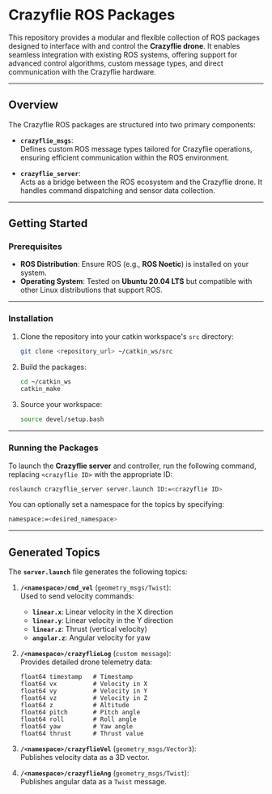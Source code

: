 # Crazyflie ROS Packages

This repository provides a modular and flexible collection of ROS packages designed to interface with and control the **Crazyflie drone**. It enables seamless integration with existing ROS systems, offering support for advanced control algorithms, custom message types, and direct communication with the Crazyflie hardware.

---

## Overview

The Crazyflie ROS packages are structured into two primary components:

- **`crazyflie_msgs`**:  
   Defines custom ROS message types tailored for Crazyflie operations, ensuring efficient communication within the ROS environment.

- **`crazyflie_server`**:  
   Acts as a bridge between the ROS ecosystem and the Crazyflie drone. It handles command dispatching and sensor data collection.

---

## Getting Started

### Prerequisites

- **ROS Distribution**: Ensure ROS (e.g., **ROS Noetic**) is installed on your system.  
- **Operating System**: Tested on **Ubuntu 20.04 LTS** but compatible with other Linux distributions that support ROS.

---

### Installation

1. Clone the repository into your catkin workspace's `src` directory:
   ```bash
   git clone <repository_url> ~/catkin_ws/src
   ```

2. Build the packages:
   ```bash
   cd ~/catkin_ws
   catkin_make
   ```

3. Source your workspace:
   ```bash
   source devel/setup.bash
   ```

---

### Running the Packages

To launch the **Crazyflie server** and controller, run the following command, replacing `<crazyflie ID>` with the appropriate ID:

```bash
roslaunch crazyflie_server server.launch ID:=<crazyflie ID>
```

You can optionally set a namespace for the topics by specifying:

```bash
namespace:=<desired_namespace>
```

---

## Generated Topics

The **`server.launch`** file generates the following topics:

1. **`/<namespace>/cmd_vel`** (`geometry_msgs/Twist`):  
   Used to send velocity commands:  
   - **`linear.x`**: Linear velocity in the X direction  
   - **`linear.y`**: Linear velocity in the Y direction  
   - **`linear.z`**: Thrust (vertical velocity)  
   - **`angular.z`**: Angular velocity for yaw  

2. **`/<namespace>/crazyflieLog`** (`custom message`):  
   Provides detailed drone telemetry data:  
   ```plaintext
   float64 timestamp   # Timestamp
   float64 vx          # Velocity in X
   float64 vy          # Velocity in Y
   float64 vz          # Velocity in Z
   float64 z           # Altitude
   float64 pitch       # Pitch angle
   float64 roll        # Roll angle
   float64 yaw         # Yaw angle
   float64 thrust      # Thrust value
   ```

3. **`/<namespace>/crazyflieVel`** (`geometry_msgs/Vector3`):  
   Publishes velocity data as a 3D vector.

4. **`/<namespace>/crazyflieAng`** (`geometry_msgs/Twist`):  
   Publishes angular data as a `Twist` message.